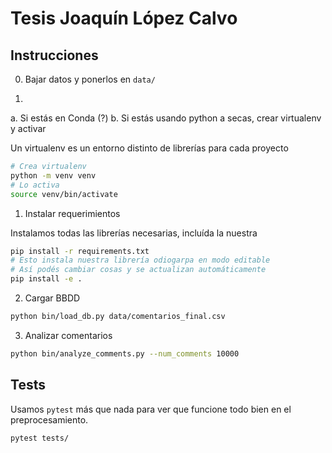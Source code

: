 # Tesis Joaquín López Calvo


## Instrucciones

0. Bajar datos y ponerlos en `data/`

1.

a. Si estás en Conda (?)
b. Si estás usando python a secas, crear virtualenv y activar

Un virtualenv es un entorno distinto de librerías para cada proyecto
```bash
# Crea virtualenv
python -m venv venv
# Lo activa
source venv/bin/activate
```


1. Instalar requerimientos

Instalamos todas las librerías necesarias, incluída la nuestra

```bash
pip install -r requirements.txt
# Esto instala nuestra librería odiogarpa en modo editable
# Así podés cambiar cosas y se actualizan automáticamente
pip install -e .
```


2. Cargar BBDD


```bash
python bin/load_db.py data/comentarios_final.csv
```

3. Analizar comentarios

```bash
python bin/analyze_comments.py --num_comments 10000
```


## Tests

Usamos `pytest` más que nada para ver que funcione todo bien en el preprocesamiento.

```bash
pytest tests/
```